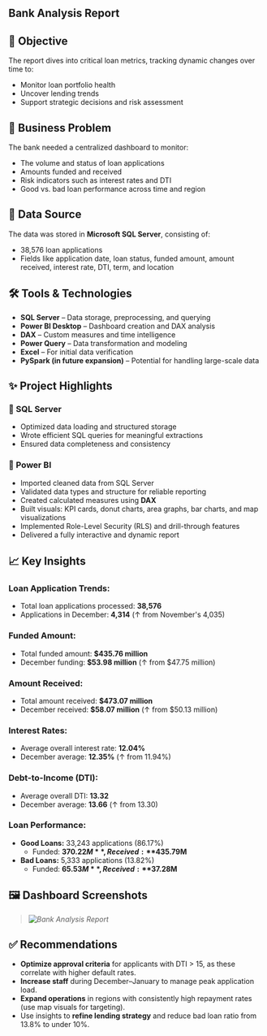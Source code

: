 ## Bank Analysis Report
## 🎯 Objective
The report dives into critical loan metrics, tracking dynamic changes over time to:
- Monitor loan portfolio health
- Uncover lending trends
- Support strategic decisions and risk assessment

## 🏦 Business Problem
The bank needed a centralized dashboard to monitor:
- The volume and status of loan applications
- Amounts funded and received
- Risk indicators such as interest rates and DTI
- Good vs. bad loan performance across time and region
## 🧾 Data Source
The data was stored in **Microsoft SQL Server**, consisting of:
- 38,576 loan applications
- Fields like application date, loan status, funded amount, amount received, interest rate, DTI, term, and location

## 🛠 Tools & Technologies
- **SQL Server** – Data storage, preprocessing, and querying
- **Power BI Desktop** – Dashboard creation and DAX analysis
- **DAX** – Custom measures and time intelligence
- **Power Query** – Data transformation and modeling
- **Excel** – For initial data verification
- **PySpark (in future expansion)** – Potential for handling large-scale data

## ✨ Project Highlights

### 🔸 SQL Server
- Optimized data loading and structured storage
- Wrote efficient SQL queries for meaningful extractions
- Ensured data completeness and consistency

### 🔸 Power BI
- Imported cleaned data from SQL Server
- Validated data types and structure for reliable reporting
- Created calculated measures using **DAX**
- Built visuals: KPI cards, donut charts, area graphs, bar charts, and map visualizations
- Implemented Role-Level Security (RLS) and drill-through features
- Delivered a fully interactive and dynamic report


## 📈 Key Insights

### Loan Application Trends:
- Total loan applications processed: **38,576**
- Applications in December: **4,314** (↑ from November's 4,035)

### Funded Amount:
- Total funded amount: **$435.76 million**
- December funding: **$53.98 million** (↑ from $47.75 million)

### Amount Received:
- Total amount received: **$473.07 million**
- December received: **$58.07 million** (↑ from $50.13 million)

### Interest Rates:
- Average overall interest rate: **12.04%**
- December average: **12.35%** (↑ from 11.94%)

### Debt-to-Income (DTI):
- Average overall DTI: **13.32**
- December average: **13.66** (↑ from 13.30)

### Loan Performance:
- **Good Loans:** 33,243 applications (86.17%)  
  - Funded: **$370.22M**, Received: **$435.79M**
- **Bad Loans:** 5,333 applications (13.82%)  
  - Funded: **$65.53M**, Received: **$37.28M**

## 🖼 Dashboard Screenshots
> *![Bank Analysis Report](https://github.com/user-attachments/assets/3e0ada16-9282-4851-b25e-d3b0f6f6f88d)*


## ✅ Recommendations
- **Optimize approval criteria** for applicants with DTI > 15, as these correlate with higher default rates.
- **Increase staff** during December–January to manage peak application load.
- **Expand operations** in regions with consistently high repayment rates (use map visuals for targeting).
- Use insights to **refine lending strategy** and reduce bad loan ratio from 13.8% to under 10%.
